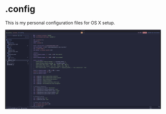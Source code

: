 # .config

This is my personal configuration files for OS X setup.

![terminal screenshot](./config.png)
